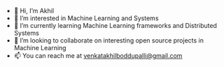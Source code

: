 - 👋 Hi, I’m Akhil
- 👀 I’m interested in Machine Learning and Systems
- 🌱 I’m currently learning Machine Learning frameworks and Distributed Systems
- 💞️ I’m looking to collaborate on interesting open source projects in Machine Learning
- 📫 You can reach me at venkatakhilboddupalli@gmail.com

<!---
venkatakhilb/venkatakhilb is a ✨ special ✨ repository because its `README.md` (this file) appears on your GitHub profile.
You can click the Preview link to take a look at your changes.
--->
